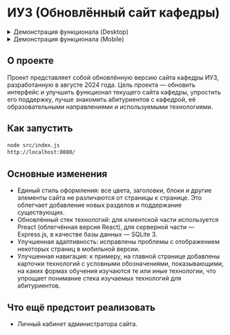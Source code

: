 # ИУ3 (Обновлённый сайт кафедры)

<details>
  <summary>Демонстрация функционала (Desktop)</summary>
  <img src="github_img/main_page.png" alt="Главная страница"/>
  <img src="github_img/main_with_modal.png" alt="Модальное окно с списоком предметов"/>
  <img src="github_img/main_with_modal_2.png" alt="Модальное окно с деталями о предмете"/>
  <img src="github_img/degrees.png" alt="Поступающим"/>
  <img src="github_img/staff.png" alt="Преподаватели"/>
  <img src="github_img/labs.png" alt="Лаборатории"/>
  <img src="github_img/history.png" alt="История кафедры"/>
  <img src="github_img/media.png" alt="СМИ о нас"/>
  <img src="github_img/ai.png" alt="Нейроквест"/>
  <img src="github_img/contacts.png" alt="Контакты"/>
</details>

<details>
  <summary>Демонстрация функционала (Mobile)</summary>
  <img src="github_img/mobile_main_page.png" alt="Главная страница"/>
  <img src="github_img/mobile_degrees.png" alt="Поступающим"/>
  <img src="github_img/mobile_staff.png" alt="Преподаватели"/>
  <img src="github_img/mobile_labs.png" alt="Лаборатории"/>
  <img src="github_img/mobile_history.png" alt="История кафедры"/>
  <img src="github_img/mobile_media.png" alt="СМИ о нас"/>
  <img src="github_img/mobile_ai.png" alt="Нейроквест"/>
  <img src="github_img/mobile_contacts.png" alt="Контакты"/>
</details>

## О проекте
Проект представляет собой обновлённую версию сайта кафедры ИУ3, разработанную в августе 2024 года. Цель проекта — обновить интерфейс и улучшить функционал текущего сайта кафедры, упростить его поддержку, лучше знакомить абитуриентов с кафедрой, её образовательными направлениями и используемыми технологиями.

## Как запустить
```bash
node src/index.js
http://localhost:8080/
```

## Основные изменения
* Единый стиль оформления: все цвета, заголовки, блоки и другие элементы сайта не различаются от страницы к странице. Это облегчает добавление новых разделов и поддержание существующих.
* Обновлённый стек технологий: для клиентской части используется Preact (облегчённая версия React), для серверной части — Express.js, в качестве базы данных — SQLite 3.
* Улучшенная адаптивность: исправлены проблемы с отображением некоторых страниц в мобильной версии.
* Улучшенная навигация: к примеру, на главной странице добавлены карточки технологий с условными обозначениями, показывающими, на каких формах обучения изучаются те или иные технологии, что упрощает понимание стека изучаемых технологий для абитуриентов.

## Что ещё предстоит реализовать
* Личный кабинет администратора сайта.

